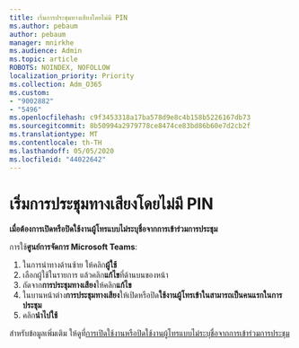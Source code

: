 ```yaml
---
title: เริ่มการประชุมทางเสียงโดยไม่มี PIN
ms.author: pebaum
author: pebaum
manager: mnirkhe
ms.audience: Admin
ms.topic: article
ROBOTS: NOINDEX, NOFOLLOW
localization_priority: Priority
ms.collection: Adm_O365
ms.custom:
- "9002882"
- "5496"
ms.openlocfilehash: c9f3453318a17ba578d9e8c4b158b5226167db73
ms.sourcegitcommit: 8b50994a2979778ce8474ce83bd86b60e7d2cb2f
ms.translationtype: MT
ms.contentlocale: th-TH
ms.lasthandoff: 05/05/2020
ms.locfileid: "44022642"
---
```

# <a name="start-an-audio-conference-without-a-pin"></a>เริ่มการประชุมทางเสียงโดยไม่มี PIN

**เมื่อต้องการเปิดหรือปิดใช้งานผู้โทรแบบไม่ระบุชื่อจากการเข้าร่วมการประชุม**

การใช้**ศูนย์การจัดการ Microsoft Teams**:

1. ในการนําทางด้านซ้าย ให้คลิก**ผู้ใช้**
2. เลือกผู้ใช้ในรายการ แล้วคลิก**แก้ไข**ที่ด้านบนของหน้า
3. ถัดจาก**การประชุมทางเสียง**ให้คลิก**แก้ไข**
4. ในบานหน้าต่าง**การประชุมทางเสียง**ให้เปิดหรือปิด**ใช้งานผู้โทรเข้าในสามารถเป็นคนแรกในการประชุม**
5. คลิก**นําไปใช้**

สําหรับข้อมูลเพิ่มเติม ให้ดูที่[การเปิดใช้งานหรือปิดใช้งานผู้โทรแบบไม่ระบุชื่อจากการเข้าร่วมการประชุม](https://docs.microsoft.com/microsoftteams/start-an-audio-conference-over-the-phone-without-a-pin-in-teams)

